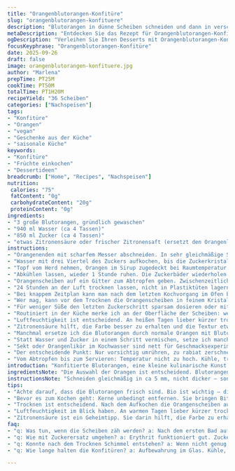 ```yaml
---
title: "Orangenblutorangen-Konfitüre"
slug: "orangenblutorangen-konfituere"
description: "Blutorangen in dünne Scheiben schneiden und dann in verschiedenen Zuckerwasserbädern langsam konfieren bis die Schale durchsichtig wird. Mehrmaliges Ablöschen mit zusätzlichem Zucker sorgt für eine gleichmäßige Glasur. Anschließend gut abtrocknen lassen, damit sie haltbar werden. Alternativ zur Blutorange kann man Tarocco- oder Moro-Orangen nutzen. Wichtig sind sensorische Hinweise wie Durchsichtigkeit der Schale oder die subtile Konsistenzänderung der Frucht. Konfitierte Orangenscheiben sind vegan, allergenfrei (nuss-, gluten-, milch- und eifrei), eignen sich für Desserts oder als Zugabe in Gebäck."
metaDescription: "Entdecken Sie das Rezept für Orangenblutorangen-Konfitüre – eine kulinarische Herausforderung, die Geduld und Feingefühl erfordert."
ogDescription: "Verleihen Sie Ihren Desserts mit Orangenblutorangen-Konfitüre eine besondere Note – ein Rezept voller Aromen und traditioneller Technik."
focusKeyphrase: "Orangenblutorangen-Konfitüre"
date: 2025-09-26
draft: false
image: orangenblutorangen-konfituere.jpg
author: "Marlena"
prepTime: PT25M
cookTime: PT50M
totalTime: PT1H20M
recipeYield: "36 Scheiben"
categories: ["Nachspeisen"]
tags:
- "Konfitüre"
- "Orangen"
- "vegan"
- "Geschenke aus der Küche"
- "saisonale Küche"
keywords:
- "Konfitüre"
- "Früchte einkochen"
- "Dessertideen"
breadcrumb: ["Home", "Recipes", "Nachspeisen"]
nutrition: 
 calories: "75"
 fatContent: "0g"
 carbohydrateContent: "20g"
 proteinContent: "0g"
ingredients:
- "3 große Blutorangen, gründlich gewaschen"
- "940 ml Wasser (ca 4 Tassen)"
- "850 ml Zucker (ca 4 Tassen)"
- "etwas Zitronensäure oder frischer Zitronensaft (ersetzt den Orangenlikör im Original)"
instructions:
- "Orangenenden mit scharfem Messer abschneiden. In sehr gleichmäßige Scheiben schneiden, ca 5 mm dünn. Kerne falls vorhanden entfernen. Das ist entscheidend, weil Kerne Bitterkeit bringen und beim Konfieren stören."
- "Wasser mit drei Viertel des Zuckers aufkochen, bis die Zuckerkristalle fast vollständig gelöst sind. Kein hektisches Rühren, sonst wird der Zucker körnig. Orangen vorsichtig ins heiße Wasser legen – sie dürfen nicht brechen – und sofort auf niedriger Hitze 12 Minuten simmern lassen. Die Orangen sollten ihre Form behalten, nicht matschig werden."
- "Topf vom Herd nehmen, Orangen im Sirup zugedeckt bei Raumtemperatur 1 Stunde stehen lassen. So saugen sie Süße ein, der Geschmack wird milder, intensiver zugleich. Danach erneut die restliche Zuckerportion einrühren und alles erneut zum Köcheln bringen. 6 Minuten sanft simmern lassen."
- "Abkühlen lassen, wieder 1 Stunde ruhen. Die Zuckerbäder wiederholen – insgesamt viermal. Immer vorsichtig mit einem Holzlöffel wenden, nicht zerbrechen. Die Schale wird nach dem letzten Bad glasig, fast durchscheinend, das ist der wichtigste Hinweis aufs richtige Konfieren."
- "Orangenscheiben auf ein Gitter zum Abtropfen geben. Zwischenzeitlich die Scheiben nach 12 Stunden wenden für gleichmäßiges Trocknen. Raumluft unbedingt trocken und nicht kalt, sonst kleben sie oder schimmeln später."
- "24 Stunden an der Luft trocknen lassen, nicht in Plastiktüten lagern. Abgedeckt im Glas hält sich bei kühler Lagerung 3 Wochen. Dazwischen Backpapier zwischen die Schichten legen, sonst läuft der Zucker zusammen."
- "Bei knappem Zeitplan kann man nach dem letzten Kochvorgang im Ofen bei wenig Hitze 1-2 Stunden weiter trocknen, aber Vorsicht mit zu heißem Ofen – sonst werden die Scheiben zu hart."
- "Wer mag, kann vor dem Trocknen die Orangenscheiben in feinem Kristallzucker wälzen. Das gibt extra Crunch und ein optisches Highlight."
- "Für weniger Süße den letzten Zuckerschritt sparsam dosieren oder mit Erythrit ersetzen, das trotzdem karamellisiert."
- "Routiniert in der Küche merke ich an der Oberfläche der Scheiben: wenn sie nicht mehr matt sind, sondern fast glänzen, die Konsistenz elastisch, bin ich richtig. Zu früh rausnehmen, faserig. Zu lang – zäh."
- "Luftfeuchtigkeit ist entscheidend. An heißen Tagen lieber kürzer trocknen und luftdicht lagern im Kühlschrank."
- "Zitronensäure hilft, die Farbe besser zu erhalten und die Textur etwas bissfester. Die Fruchtsäure gleicht die Süße aus und verhindert das Braunwerden."
- "Manchmal ersetze ich die Blutorangen durch normale Orangen mit Blutorangensaft für die Farbe. Funktioniert überraschend gut!"
- "Statt Wasser und Zucker in einem Schritt vermischen, setze ich manchmal auf Zuckersirup vorab abgemessen, damit das Verhältnis immer stimmt."
- "Sekt oder Orangenlikör im Kochwasser sind nett für Geschmacksexperimente, sind aber kein Muss. Zitronensäure reicht."
- "Der entscheidende Punkt: Nur vorsichtig umrühren, zu rabiat zerschneidet die Früchte, die sollten ganz bleiben."
- "Vom Abtropfen bis zum Servieren: Temperatur nicht zu hoch. Kühle, trockene Ecke mit guter Luftzirkulation, da lagert die Freude, keine matschigen Scheiben."
introduction: "Konfitierte Blutorangen, eine kleine kulinarische Kunst. Nicht das schnelle Karamellisieren – es braucht Geduld, Gefühl für Zucker und Wärme. Ich habe gelernt: der Trick liegt in der mehrfachen Zuckerversiegelung und dem behutsamen langsamen Kochen. Nur so werden die Schalen durchscheinend und behalten dennoch Biss. Ein Stapel süßer, zarter Orangenscheiben ist die Belohnung. Kartoffeln kochen kann jeder, aber durch Zuckerbad führen, bis die Frucht fast schimmert – das ist mehr Gefühl als Rezept. Der feine Orangenduft in der Küche, das leise Blubbern und das gelegentliche Rühren – meditative Momente. Mit jeder Wiederholung der Prozedur süßen die Blutorangen, aber verlieren nicht ihre natürliche Säure. Diese Ausgewogenheit macht den Reiz aus. Ein bisschen experimentieren, die Schalenmal geraten: roh animmt Zitrusdüfte, nach Kochphase intensiver, am Ende fast sirupartig, leicht klebrig. Das lustvolle Kleben an den Fingern ist Warnschild und Versprechen zugleich. Konfitierte Blutorangen begleiten nicht nur Desserts, sondern auch Käseplatten, oder die herbe Note in Cocktails. Wichtig: keine Hektik, kein Übergaren. Dann klappt es mit der perfekten Konsistenz und dem tausendfach vertieften Aroma."
ingredientsNote: "Die Auswahl der Orangen ist entscheidend. Blutorangen sind beliebt, wegen der Farbe – ersetzen kann man sie durch 'Tarocco' oder 'Moro' Sorten. Wichtig, die Früchte müssen sehr frisch und bio sein, weil die Schale ungeschält verarbeitet wird. Waschvorgang mit heißem Wasser, eventuell mit einer leicht alkalischen Bürste, reduziert Wachs und Schmutz. Wasserqualität stark beeinflusst Gelingen: Kalkarmes Wasser nimmt den Zucker besser auf, verhindert kristalline Ablagerungen. Für den Zucker: normaler Haushaltszucker reicht, ich probierte auch Rohrohrzucker, der bringt eine karamellige Note, aber färbt dunkler. Manche verwenden Puderzucker, geht auch, löst sich schneller auf, aber das Aufkochen muss beobachtet werden, sonst verbrennt er rascher. Statt Zucker kann man Agavendicksaft ausprobieren, doch die Konsistenz verändert sich, oft zieht die Masse dann zäher. Frischer Zitronensaft oder Zitronensäure ist unerlässlich, gleicht die Süße aus. Wer keine Zitronensäure hat, kann Weißweinessig minimal dosieren, aber nicht zu viel, sonst schmeckt es säuerlich und stört das Aroma. Beim Wasser aufpassen: zu viel Volumen macht den Prozess langwierig. Schließlich braucht man einen durchsichtigen Sirup, nicht zu dünnflüssig, sonst saugt das Fruchtfleisch zu wenig Zucker ein."
instructionsNote: "Schneiden gleichmäßig in ca 5 mm, nicht dicker – sonst werden die Scheiben zäh, nicht dünner, sonst zerfallen sie beim Kochen. Kerne unbedingt entfernen, können bitter machen oder die Gleichmäßigkeit stören. Zuckerlösung gründlich aufkochen, bis Zucker fast gelöst ist, aber nicht zu stark kochen, sonst karamellisiert der Zucker zu schnell und wird körnig. Sanfter Wechsel zwischen Kochen und Ruhen ist essentiell – beim Abkühlen saugt die Orange den Zucker auf, leitet zugleich Feuchtigkeit ab, sorgt für glasklare Schale. Durch wiederholtes Aufkochen und Abkühlen festigt sich die Struktur. Vorsicht beim Rühren: Holzlöffel benutzen, nicht zu stark, Orangen verformen sich dann leicht. Fischermethode: man hört beim Kochen ein leises Blubbern, die Farbe der Orangenhaut wird heller – klare Zeichen weiterzumachen. Nach dem letzten Kochgang sorgfältig auf Gittern chargieren, nicht auf Papier – sonst klebt die Orangenscheibe durch. Um die Feuchtigkeit herauszuziehen, regelmäßig wenden. Falls keine trockene Raumluft vorhanden ist, hilft ein entfeuchteter Raum, sonst Schimmelgefahr. Zum Einlagern luftdichte Behälter nutzen, zwischen die Schichten Backpapier legen, zerkrümelte Scheiben gern einzeln einfrieren, hält jahrelang. Beim nächsten Mal experimentiere ich mit etwas Ingwer im Kochwasser, gibt überraschende Frische. Obacht: bei zu langer Trocknung werden die Scheiben hart, zu kurz, klebrig, glitschig – beides unpraktisch zum Umgang."
tips:
- "Achte darauf, dass die Blutorangen frisch sind. Bio ist wichtig – die Schale bleibt erhalten. Korrektes Waschen hilft, Wachs und Schmutz zu entfernen. Heißes Wasser ist empfehlenswert. Alternativ kann eine leicht alkalische Bürste verwendet werden. Das nimmt den Belag weg."
- "Bevor es zum Kochen geht: Kerne unbedingt entfernen. Sie bringen Bitterkeit. Bei dünnen Scheiben ist das wichtig. Wenn sie dicker sind, steckt die Gefahr, dass sie zäh werden. Genauso nach der Kochzeit die verschiedenen Zuckerbäder einhalten. Vier Mal dauert es etwa."
- "Trocknen ist entscheidend. Nach dem Aufkochen die Orangenscheiben auf Gittern abtropfen lassen. Wenden nicht vergessen. 12 Stunden am besten im Trockenen, nicht zu kalt. Das verhindert, dass sie kleben oder schimmeln. Ein wenig Geduld zeigt, ob sie gut sind."
- "Luftfeuchtigkeit im Blick haben. An warmen Tagen lieber kürzer trocknen. Lagerung sollte kühl und trocken sein. Luftdicht lagern, aber zwischen den Schichten Backpapier legen. Das sorgt dafür, dass sie frisch bleiben und nicht zusammenkleben."
- "Zitronensäure ist ein Geheimtipp. Sie darin hilft, die Farbe zu erhalten. Frisch oder in Pulverform. Das gleiche gilt für Zitronensaft. Es gleicht die Süße aus und verhindert das Braunwerden bei den Scheiben. Experimentieren lohnt sich, um verschiedene Geschmäcker zu entdecken."
faq:
- "q: Was tun, wenn die Scheiben zäh werden? a: Nach dem ersten Bad aufschneiden. Zwischendurch prüfen, ob sie weich genug sind. Manche Früchte sind schneller."
- "q: Wie mit Zuckerersatz umgehen? a: Erythrit funktioniert gut. Zuckergeschmack bleibt. Karamelisieren nicht vergessen. Dosierung beachten."
- "q: Konnte nach dem Trocknen Schimmel entstehen? a: Wenn nicht genug Luft zirkuliert. Kontrolliere den Raum. Der Kühlschrank hilft vielleicht, aber nicht zu lange."
- "q: Wie lange halten die Konfitüren? a: Aufbewahrung im Glas. Kühle, trockene Ecke ist wichtig. Drei Wochen ist ein Richtwert, aber immer gut prüfen."

---
```

